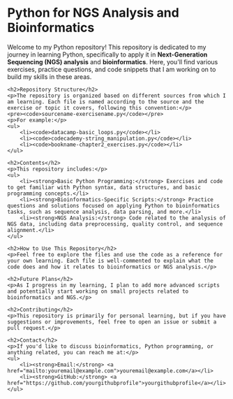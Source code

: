 <!DOCTYPE html>
<html lang="en">
<head>
    <meta charset="UTF-8">
    <meta name="viewport" content="width=device-width, initial-scale=1.0">
    <title>Python for NGS Analysis and Bioinformatics</title>
</head>
<body>
    <h1>Python for NGS Analysis and Bioinformatics</h1>
    <p>Welcome to my Python repository! This repository is dedicated to my journey in learning Python, specifically to apply it in <strong>Next-Generation Sequencing (NGS) analysis</strong> and <strong>bioinformatics</strong>. Here, you'll find various exercises, practice questions, and code snippets that I am working on to build my skills in these areas.</p>

    <h2>Repository Structure</h2>
    <p>The repository is organized based on different sources from which I am learning. Each file is named according to the source and the exercise or topic it covers, following this convention:</p>
    <pre><code>sourcename-exercisename.py</code></pre>
    <p>For example:</p>
    <ul>
        <li><code>datacamp-basic_loops.py</code></li>
        <li><code>codecademy-string_manipulation.py</code></li>
        <li><code>bookname-chapter2_exercises.py</code></li>
    </ul>

    <h2>Contents</h2>
    <p>This repository includes:</p>
    <ul>
        <li><strong>Basic Python Programming:</strong> Exercises and code to get familiar with Python syntax, data structures, and basic programming concepts.</li>
        <li><strong>Bioinformatics-Specific Scripts:</strong> Practice questions and solutions focused on applying Python to bioinformatics tasks, such as sequence analysis, data parsing, and more.</li>
        <li><strong>NGS Analysis:</strong> Code related to the analysis of NGS data, including data preprocessing, quality control, and sequence alignment.</li>
    </ul>

    <h2>How to Use This Repository</h2>
    <p>Feel free to explore the files and use the code as a reference for your own learning. Each file is well-commented to explain what the code does and how it relates to bioinformatics or NGS analysis.</p>

    <h2>Future Plans</h2>
    <p>As I progress in my learning, I plan to add more advanced scripts and potentially start working on small projects related to bioinformatics and NGS.</p>

    <h2>Contributing</h2>
    <p>This repository is primarily for personal learning, but if you have suggestions or improvements, feel free to open an issue or submit a pull request.</p>

    <h2>Contact</h2>
    <p>If you'd like to discuss bioinformatics, Python programming, or anything related, you can reach me at:</p>
    <ul>
        <li><strong>Email:</strong> <a href="mailto:youremail@example.com">youremail@example.com</a></li>
        <li><strong>GitHub:</strong> <a href="https://github.com/yourgithubprofile">yourgithubprofile</a></li>
    </ul>
</body>
</html>
